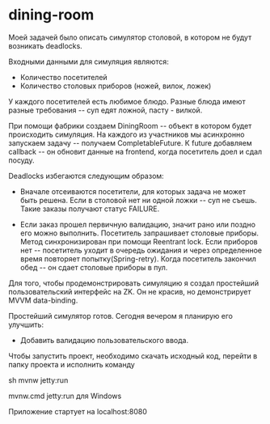 # dining-room
Моей задачей было описать симулятор столовой, в котором не будут возникать deadlocks.

Входными данными для симуляция являются:
- Количество посетителей
- Количество столовых приборов (ножей, вилок, ложек)

У каждого посетителей есть любимое блюдо. Разные блюда имеют разные требования -- суп едят ложной, пасту - вилкой.

При помощи фабрики создаем DiningRoom -- объект в котором будет происходить симуляция.
На каждого из участников мы асинхронно запускаем задачу -- получаем CompletableFuture.
К future добавляем callback -- он обновит данные на frontend, когда посетитель доел и сдал посуду.

Deadlocks избегаются следующим образом:
- Вначале отсеиваются посетители, для которых задача не может быть решена.
Если в столовой нет ни одной ложки -- суп не съешь. Такие заказы получают статус FAILURE.

- Если заказ прошел первичную валидацию, значит рано или поздно его можно выполнить.
Посетитель запрашивает столовые приборы. Метод синхронизирован при помощи Reentrant lock.
Если приборов нет -- посетитель уходит в очередь ожидания и через определенное время повторяет попытку(Spring-retry).
Когда посетитель закончил обед -- он сдает столовые приборы в пул.

Для того, чтобы продемонстрировать симуляцию я создал простейший пользовательский интерфейс на ZK.
Он не красив, но демонстрирует MVVM data-binding.

Простейший симулятор готов. Сегодня вечером я планирую его улучшить:
- Добавить валидацию пользовательского ввода.

Чтобы запустить проект, необходимо скачать исходный код, перейти в папку проекта и исполнить команду

sh mvnw jetty:run

mvnw.cmd jetty:run 
для Windows

Приложение стартует на localhost:8080
